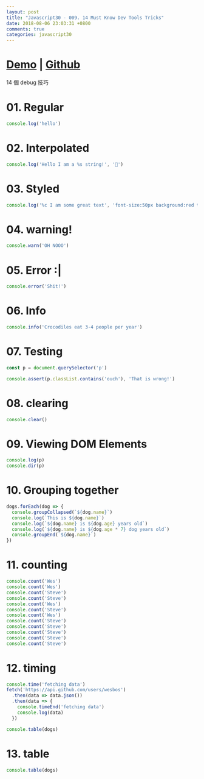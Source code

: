 ```yaml
---
layout: post
title: "Javascript30 - 009. 14 Must Know Dev Tools Tricks"
date: 2018-08-06 23:03:31 +0800
comments: true
categories: javascript30
---
```


<!-- more -->

# [Demo](https://mgleon08.github.io/JavaScript30/009.14-Must-Know-Dev-Tools-Tricks/index.html) | [Github](https://github.com/mgleon08/JavaScript30/tree/master/009.14-Must-Know-Dev-Tools-Tricks)

14 個 debug 技巧

# 01. Regular

```js
console.log('hello')
```

# 02. Interpolated

```js
console.log('Hello I am a %s string!', '💩')
```

# 03. Styled

```js
console.log('%c I am some great text', 'font-size:50px background:red text-shadow: 10px 10px 0 blue')
```

# 04. warning!

```js
console.warn('OH NOOO')
```

# 05. Error :|

```js
console.error('Shit!')
```

# 06. Info

```js
console.info('Crocodiles eat 3-4 people per year')
```

# 07. Testing

```js
const p = document.querySelector('p')

console.assert(p.classList.contains('ouch'), 'That is wrong!')
```

# 08. clearing

```js
console.clear()
```

# 09. Viewing DOM Elements

```js
console.log(p)
console.dir(p)
```

# 10. Grouping together


```js
dogs.forEach(dog => {
  console.groupCollapsed(`${dog.name}`)
  console.log(`This is ${dog.name}`)
  console.log(`${dog.name} is ${dog.age} years old`)
  console.log(`${dog.name} is ${dog.age * 7} dog years old`)
  console.groupEnd(`${dog.name}`)
})
```


# 11. counting

```js
console.count('Wes')
console.count('Wes')
console.count('Steve')
console.count('Steve')
console.count('Wes')
console.count('Steve')
console.count('Wes')
console.count('Steve')
console.count('Steve')
console.count('Steve')
console.count('Steve')
console.count('Steve')
```

# 12. timing

```js
console.time('fetching data')
fetch('https://api.github.com/users/wesbos')
  .then(data => data.json())
  .then(data => {
    console.timeEnd('fetching data')
    console.log(data)
  })

console.table(dogs)
```

# 13. table

```js
console.table(dogs)
```
